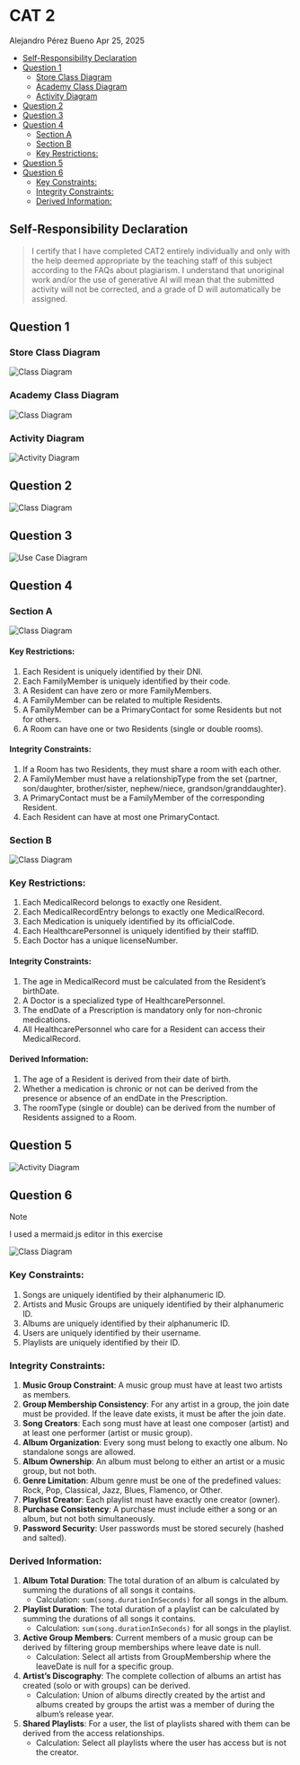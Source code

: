 # CAT 2
Alejandro Pérez Bueno
Apr 25, 2025

- [Self-Responsibility Declaration](#self-responsibility-declaration)
- [Question 1](#question-1)
  - [Store Class Diagram](#store-class-diagram)
  - [Academy Class Diagram](#academy-class-diagram)
  - [Activity Diagram](#activity-diagram)
- [Question 2](#question-2)
- [Question 3](#question-3)
- [Question 4](#question-4)
  - [Section A](#section-a)
  - [Section B](#section-b)
  - [Key Restrictions:](#key-restrictions-1)
- [Question 5](#question-5)
- [Question 6](#question-6)
  - [Key Constraints:](#key-constraints)
  - [Integrity Constraints:](#integrity-constraints-2)
  - [Derived Information:](#derived-information-1)



## Self-Responsibility Declaration

> I certify that I have completed CAT2 entirely individually and only
> with the help deemed appropriate by the teaching staff of this subject
> according to the FAQs about plagiarism. I understand that unoriginal
> work and/or the use of generative AI will mean that the submitted
> activity will not be corrected, and a grade of D will automatically be
> assigned.



## Question 1

### Store Class Diagram

![Class Diagram](./img/ex1-1.jpeg)

### Academy Class Diagram

![Class Diagram](./img/ex1-2.jpeg)

### Activity Diagram

![Activity Diagram](./img/ex1-3.jpeg)

## Question 2

![Class Diagram](./img/ex2.png)

## Question 3

![Use Case Diagram](./img/ex3.png)

## Question 4

### Section A

![Class Diagram](./img/ex4-1.png)

#### Key Restrictions:

1.  Each Resident is uniquely identified by their DNI.
2.  Each FamilyMember is uniquely identified by their code.
3.  A Resident can have zero or more FamilyMembers.
4.  A FamilyMember can be related to multiple Residents.
5.  A FamilyMember can be a PrimaryContact for some Residents but not
    for others.
6.  A Room can have one or two Residents (single or double rooms).

#### Integrity Constraints:

1.  If a Room has two Residents, they must share a room with each other.
2.  A FamilyMember must have a relationshipType from the set {partner,
    son/daughter, brother/sister, nephew/niece, grandson/granddaughter}.
3.  A PrimaryContact must be a FamilyMember of the corresponding
    Resident.
4.  Each Resident can have at most one PrimaryContact.

### Section B

![Class Diagram](./img/ex4-2.png)

### Key Restrictions:

1.  Each MedicalRecord belongs to exactly one Resident.
2.  Each MedicalRecordEntry belongs to exactly one MedicalRecord.
3.  Each Medication is uniquely identified by its officialCode.
4.  Each HealthcarePersonnel is uniquely identified by their staffID.
5.  Each Doctor has a unique licenseNumber.

#### Integrity Constraints:

1.  The age in MedicalRecord must be calculated from the Resident’s
    birthDate.
2.  A Doctor is a specialized type of HealthcarePersonnel.
3.  The endDate of a Prescription is mandatory only for non-chronic
    medications.
4.  All HealthcarePersonnel who care for a Resident can access their
    MedicalRecord.

#### Derived Information:

1.  The age of a Resident is derived from their date of birth.
2.  Whether a medication is chronic or not can be derived from the
    presence or absence of an endDate in the Prescription.
3.  The roomType (single or double) can be derived from the number of
    Residents assigned to a Room.

## Question 5

![Activity Diagram](./img/ex5.png)

## Question 6

> [!NOTE]
>
> I used a mermaid.js editor in this exercise

![Class Diagram](./img/ex6.png)

### Key Constraints:

1.  Songs are uniquely identified by their alphanumeric ID.
2.  Artists and Music Groups are uniquely identified by their
    alphanumeric ID.
3.  Albums are uniquely identified by their alphanumeric ID.
4.  Users are uniquely identified by their username.
5.  Playlists are uniquely identified by their ID.

### Integrity Constraints:

1.  **Music Group Constraint**: A music group must have at least two
    artists as members.
2.  **Group Membership Consistency**: For any artist in a group, the
    join date must be provided. If the leave date exists, it must be
    after the join date.
3.  **Song Creators**: Each song must have at least one composer
    (artist) and at least one performer (artist or music group).
4.  **Album Organization**: Every song must belong to exactly one album.
    No standalone songs are allowed.
5.  **Album Ownership**: An album must belong to either an artist or a
    music group, but not both.
6.  **Genre Limitation**: Album genre must be one of the predefined
    values: Rock, Pop, Classical, Jazz, Blues, Flamenco, or Other.
7.  **Playlist Creator**: Each playlist must have exactly one creator
    (owner).
8.  **Purchase Consistency**: A purchase must include either a song or
    an album, but not both simultaneously.
9.  **Password Security**: User passwords must be stored securely
    (hashed and salted).

### Derived Information:

1.  **Album Total Duration**: The total duration of an album is
    calculated by summing the durations of all songs it contains.
    - Calculation: `sum(song.durationInSeconds)` for all songs in the
      album.
2.  **Playlist Duration**: The total duration of a playlist can be
    calculated by summing the durations of all songs it contains.
    - Calculation: `sum(song.durationInSeconds)` for all songs in the
      playlist.
3.  **Active Group Members**: Current members of a music group can be
    derived by filtering group memberships where leave date is null.
    - Calculation: Select all artists from GroupMembership where the
      leaveDate is null for a specific group.
4.  **Artist’s Discography**: The complete collection of albums an
    artist has created (solo or with groups) can be derived.
    - Calculation: Union of albums directly created by the artist and
      albums created by groups the artist was a member of during the
      album’s release year.
5.  **Shared Playlists**: For a user, the list of playlists shared with
    them can be derived from the access relationships.
    - Calculation: Select all playlists where the user has access but is
      not the creator.
